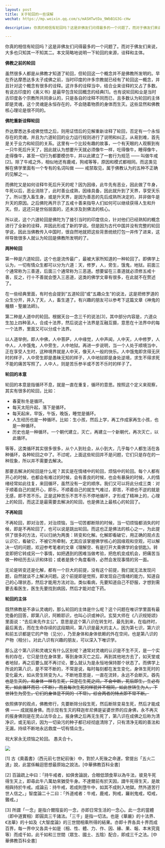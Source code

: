 ```yaml
---
layout: post
title: 关于轮回的一些误解 
wechat: https://mp.weixin.qq.com/s/mASHTwtDa_9WbB1G3G-cHw

description: 你真的相信有轮回吗？这是非佛友们问得最多的一个问题了。而对于佛友们来说，大多也只知其一不知其二。本文简略地说明一下轮回的来源，诠释和主体。

---
```


你真的相信有轮回吗？这是非佛友们问得最多的一个问题了。而对于佛友们来说，大多也只知其一不知其二。本文简略地说明一下轮回的来源，诠释和主体。

**佛教之前的轮回**

虽然很多人都是从佛教才知道了轮回，但轮回这一个概念并不是佛教所发明的。早在乔达摩悉达多太子成佛之前，当时印度的许多宗教就已经有了轮回这一概念，并且针对这个概念有很多的诠释。这许多的诠释当中，结合业来诠释的又占了多数。有说古印度的《奥义书》是最早包含轮回概念的经典[1]。也有说轮回和业是当时古印度各个宗教所共同承认的，只是各自的诠释不同而已，且多数认为轮回的主体即是灵魂，这个灵魂是永恒存在的，不会随着物质的身体而生灭。这些显然和佛教核心理论是很不同的。

**佛陀重新诠释轮回**

乔达摩悉达多成佛觉悟之后，则用证悟后的见解重新诠释了轮回，否定有一个永恒存在的灵魂，并且为六道轮回的业力运行规则进行了说明和纠正。从易到难，首先是关于业力和轮回的关系。这里有一个比较有趣的故事，一个有天眼的人观察到有一只牛死后升天了，因此就认为想要升天就必须像牛一样，吃得像牛，睡得像牛，走得像牛，甚至一切行为都要模仿牛，并以此建立了一套行为规范 —— 叫做牛戒[2]。除了牛戒之外，相似地还有鹿戒，狗戒等等，原因和模式都相同。而这类见解在佛学里面有一个专有的名词叫做 —— 戒禁取见，属于佛教认为的五种不正确的见解之一。

而佛陀又是如何诠释牛死后升天的呢？因为因缘，此牛先有恶业，因此做了牛身，牛死以后，恶业消除了，此时善业成熟，因缘具备，因此就升到了天界，享受天乐了。所以堕入畜生身，或是升天界，是因为善恶的先后成熟所决定的，并非做牛是升天的原因。之后佛陀再开示了五戒十善来指导人们如何可以继续获得人生和升天。但，这还只是世俗层面的，还未涉及到佛法的核心。

所以说，这个六道轮回是佛陀为了接引当时的印度信众，针对他们已经熟知的概念进行了全新的诠释，并因此形成了新的学说。但是因为古代中国并没有完整的轮回学说，因此当佛教传入中国时，很自然地就把这些背景统统打包一并传了进来，这样导致很多人就认为轮回是佛教所发明的了。

**两种轮回**

第一种是六道轮回，这个也是流传最广，最被大家所知道的一种轮回了。即佛学上认为，一切有情众生都可以分为六道：天，修罗，人，旁生，饿鬼，地狱。前面三个通常称为三善道，后面三个通常称为三恶道。想要留在三善道就必须修五戒十善，反之，行十不善就会堕入三恶道，这类的佛学文章有很多，在此就不在赘述了。

在一些经典里面，有时也会提到“五道轮回”或“五趣众生”的说法，这是把修罗道的众生分开，并入了天，人，畜生道了。有兴趣的朋友可以参考下这篇文章《神鬼的種類 - 聖嚴法師》。

第二种是人道中的轮回。根据天台一念三千的说法[3]，其中部分内容是，六道众生加上四种圣人，合成十法界，然后说这十法界是互融互摄，意思在十法界中的每一个法界，里面又可以分成十法界。

以人道举例，即人中佛，人中菩萨，人中缘觉，人中声闻，人中天，人中修罗，人中人，人中饿鬼，人中旁生，人中地狱。再进一步说明，当一个人处于顺境当中，正在享受人生时，这种境界就是人中天，像天人一般的快乐。人中饿鬼即贪得无厌时的样子，人中旁生即是愚昧无知的样子，人中地狱即是身处逆境，求生不得求死不能的痛苦写照了。人中人，则是苦乐参半或不苦不乐时的样子了。

**轮回的本意**

轮回的本意是指循环不息，就是一直在重复，循环的意思。按照这个定义来观察，其实有很多的轮回，比如：
* 春夏秋冬是循环。
* 每天太阳升起，落下是循环。
* 每天起床，早饭，午饭，晚饭，睡觉是循环。
* 人生经历也是一种循环。比如：生小孩，然后上学，再工作成家再生小孩，也是一种循环。
* 历史也是一种循环。一个朝代建立，灭亡，再建立一个新朝代，再次灭亡，以此循环。

等等，这类循环其实很多很多，从个人到社会，从小到大，几乎每个人都生活在各种循环，各种轮回之中了。不过呢，上面这些轮回并不是问题，它们只是存在的一种现象，所以并不需要去解决。

那要去解决的轮回是什么呢？其实是在情绪中的轮回，烦恼中的轮回。每个人都有开心的时候，也都会有难过的时候，会有善良的时候，也会有暴戾的时候，人的情绪经常如此往复，来回循环，虽然没有一定的顺序。我们又可以将此分成三类：对于顺着自己的就开心，即乐，不顺着自己的就生气难过，即苦，不顺也不逆的就是无感，即不苦不乐。正是这种苦乐不苦不乐不停地循环，才形成了精神上的，心理上的轮回，而这正是最需要去解决的轮回，也是佛法上最核心的轮回了。

**不再轮回**

不再轮回，即对治苦，对治烦恼，当一切苦都断除的时候，当一切烦恼都消失的时候，即是不再轮回了，也可以说是跳出轮回。而这也正是佛法的核心之一，为此提供了很多的方法，可以归纳为两类：转变和化解。化解即看破它，用正确的观点去认识它，看破它，不被它所牵制，尤其应该掌握佛学核心的因缘观和空观，可以解决一切的问题，欢迎参考笔者的文章《理解空、有是打开大乘佛学的金钥匙》。转变即把它转成另一个事情，如把遇到的困难当做考验，把危机变成机会，把痛苦当做一种经历去认识和体验；或者是换个角度看待，必然会发现事情的另一面。

无论是转变还是化解，都有一个巨大的前提，没有这个前提，我们就无法发现问题，自然就谈不上解决问题。这个前提即是觉照，即发现自己情绪的能力，知道自己的心理状态，然后才能用方法对治。类似看病，先要知道自己不舒服，才想到需要去看医生，医生先要找到病因，然后才能对症下药。

**轮回的主体**

既然佛教是不承认灵魂的，那么轮回的主体是什么呢？这个问题在唯识学里面有最完备的回答，即第八识，阿赖耶识，也叫心识或神识。玄奘大师在《八识规矩颂》里面说：“去后来先作主公”。意思是这个第八识在转生时，最先到来，在临终时，最后离去，而在生命存续的这段期间，第八识是最大的主人，因为第七识，第六识和前五识都是它的产物（见分），乃至身体和身体依赖的外在空间，也是第八识的产物（相分）。对此八识有兴趣的朋友，可以深入下唯识学。

那么这个第八识和灵魂又有什么区别呢？通常对灵魂的认识是不生不灭，是一个实有的存在，它只是住在身体里，等到身体灭亡之后，再到其他地方去了，如天堂或者地狱，再之后要么就不再讨论，要么就认为是永恒地保持那个状态了。而佛学上所说的第八识，是不常不断的，不常是说，每时每刻都在发生变化，身体生死时的变化最大，如从旁生转变为人。不断地意思是，一直在流转，永远不会断灭。~~首先也是生灭的，和身体一样有生死，只是在生死之间，不会中断，死后即生，生必有死，如此循环而已（不断），而且每次生死的样貌并不相同，如此世转生为人，下世转生为旁生，它们的身体是不同的（不常）。综合两者的特点即不常不断。~~

依照佛学的观点，佛教修行，先要断除分段生死，然后断除变易生死，然后才能成佛 —— 成就报身佛。而示现有生灭的释迦牟尼佛是娑婆世界的应身佛，永不再灭的报身佛则是在灵山法华会上。报身佛之后再无生死了，第八识在成佛之后称为清净识，或无垢识，因为一切染污的种子都已经彻底清除了，只有清净无暇的善法和无漏，持续不断地永远救度一切有情众生。

祝大家永无烦恼之轮回。
愚夫合十。

![](../images/2022-05-14-16-08-55.png)

[1] 古《奧義書》（西元前七世紀前後）中，對於人死後之命運，曾提出「五火二道」說，此當係輪迴思想最原始之說法。[中華佛教百科全書]

[2] 百論疏上中曰：「持牛戒者，如俱舍論說，合眼低頭食草以為牛法，彼見牛死得生天上，即尋此牛八萬劫來猶受牛身。不達爾前有於天因，謂牛死得生天，是故相與持於牛戒。成論云：持牛戒，若成則墮牛中，如其不成則入地獄。然外道苦行世人信之。」智度論二十二曰：「外道戒者：牛戒，鹿戒，狗戒，羅剎鬼戒，啞戒，聾戒。」

[3] 所謂「一念」是指介爾陰妄的一念，亦即日常生活的一念心。此一念的當體（即中道實相）即圓具三千諸法。「三千」是指一切法。也是《華嚴》的十法界、《法華》的十如及《大智度論》的三世間相乘所得的結果。亦即十界各具十界而成百界，每一界中又各具十如是（相、性、體、力、作、因、緣、果、報、本末究竟等）而成千如，此千如和三世間（眾生、國土、五陰）配合，即成三千之法。[中華佛教百科全書]

